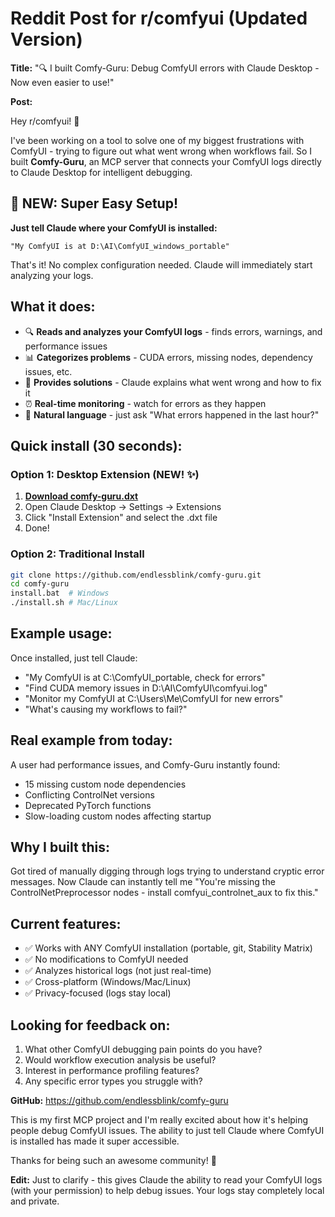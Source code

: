 # Reddit Post for r/comfyui (Updated Version)

**Title:** "🔍 I built Comfy-Guru: Debug ComfyUI errors with Claude Desktop - Now even easier to use!"

**Post:**

Hey r/comfyui! 👋

I've been working on a tool to solve one of my biggest frustrations with ComfyUI - trying to figure out what went wrong when workflows fail. So I built **Comfy-Guru**, an MCP server that connects your ComfyUI logs directly to Claude Desktop for intelligent debugging.

## 🚨 NEW: Super Easy Setup!

**Just tell Claude where your ComfyUI is installed:**
```
"My ComfyUI is at D:\AI\ComfyUI_windows_portable"
```

That's it! No complex configuration needed. Claude will immediately start analyzing your logs.

## What it does:

- 🔍 **Reads and analyzes your ComfyUI logs** - finds errors, warnings, and performance issues
- 📊 **Categorizes problems** - CUDA errors, missing nodes, dependency issues, etc.
- 🤖 **Provides solutions** - Claude explains what went wrong and how to fix it
- ⏰ **Real-time monitoring** - watch for errors as they happen
- 💬 **Natural language** - just ask "What errors happened in the last hour?"

## Quick install (30 seconds):

### Option 1: Desktop Extension (NEW! ✨)
1. **[Download comfy-guru.dxt](https://github.com/endlessblink/comfy-guru/releases/latest)**
2. Open Claude Desktop → Settings → Extensions
3. Click "Install Extension" and select the .dxt file
4. Done!

### Option 2: Traditional Install
```bash
git clone https://github.com/endlessblink/comfy-guru.git
cd comfy-guru
install.bat  # Windows
./install.sh # Mac/Linux
```

## Example usage:

Once installed, just tell Claude:
- "My ComfyUI is at C:\ComfyUI_portable, check for errors"
- "Find CUDA memory issues in D:\AI\ComfyUI\comfyui.log"
- "Monitor my ComfyUI at C:\Users\Me\ComfyUI for new errors"
- "What's causing my workflows to fail?"

## Real example from today:

A user had performance issues, and Comfy-Guru instantly found:
- 15 missing custom node dependencies
- Conflicting ControlNet versions
- Deprecated PyTorch functions
- Slow-loading custom nodes affecting startup

## Why I built this:

Got tired of manually digging through logs trying to understand cryptic error messages. Now Claude can instantly tell me "You're missing the ControlNetPreprocessor nodes - install comfyui_controlnet_aux to fix this."

## Current features:

- ✅ Works with ANY ComfyUI installation (portable, git, Stability Matrix)
- ✅ No modifications to ComfyUI needed
- ✅ Analyzes historical logs (not just real-time)
- ✅ Cross-platform (Windows/Mac/Linux)
- ✅ Privacy-focused (logs stay local)

## Looking for feedback on:

1. What other ComfyUI debugging pain points do you have?
2. Would workflow execution analysis be useful?
3. Interest in performance profiling features?
4. Any specific error types you struggle with?

**GitHub:** https://github.com/endlessblink/comfy-guru

This is my first MCP project and I'm really excited about how it's helping people debug ComfyUI issues. The ability to just tell Claude where ComfyUI is installed has made it super accessible.

Thanks for being such an awesome community! 🙏

**Edit:** Just to clarify - this gives Claude the ability to read your ComfyUI logs (with your permission) to help debug issues. Your logs stay completely local and private.
